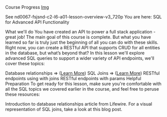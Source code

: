 Course Progress
[Img](./img/l0-l1-introduction-to-building-apis-with-postgres-and-express-5.png)

See 
nd0067-fsjsnd-c2-l6-a01-lesson-overview-v3_720p
You are here: SQL for Advanced API Functionality

What we'll do
You have created an API to power a full stack application - great job! The main goal of this course is complete. But what you have learned so far is truly just the beginning of all you can do with these skills. Right now, you can create a RESTful API that supports CRUD for all entities in the database, but what’s beyond that? In this lesson we'll explore advanced SQL queries to support a wider variety of API endpoints, we'll cover these topics:

Database relationships => ([Learn More](https://www.lifewire.com/database-relationships-1019729))
SQL Joins => ([Learn More](https://blog.codinghorror.com/a-visual-explanation-of-sql-joins/))
RESTful endpoints using with joins
RESTful endpoints with params
Helpful Preparation
To get ready for this lesson, make sure you're comfortable with all the SQL topics we covered earlier in the course, and feel free to peruse these resources:

Introduction to database relationships article from Lifewire.
For a visual representation of SQL joins, take a look at this blog post.
